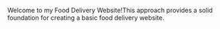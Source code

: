 Welcome to my Food Delivery Website!This approach provides a solid foundation for creating a basic food delivery website.
